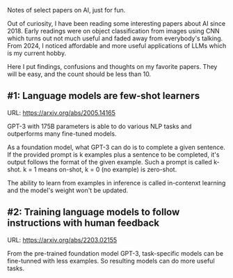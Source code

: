 Notes of select papers on AI, just for fun.

Out of curiosity, I have been reading some interesting papers about AI since
2018. Early readings were on object classification from images using CNN which
turns out not much useful and faded away from everybody's talking. From 2024,
I noticed affordable and more useful applications of LLMs which is my current
hobby.

Here I put findings, confusions and thoughts on my favorite papers. They will
be easy, and the count should be less than 10.


#1: Language models are few-shot learners
---
URL: https://arxiv.org/abs/2005.14165

GPT-3 with 175B parameters is able to do various NLP tasks and outperforms many
fine-tuned models.

As a foundation model, what GPT-3 can do is to complete a given sentence. If
the provided prompt is k examples plus a sentence to be completed, it's output
follows the format of the given example. Such a prompt is called k-shot. k = 1
means on-shot, k = 0 (no example) is zero-shot.

The ability to learn from examples in inference is called in-contenxt learning
and the model's weight won't be updated.


#2: Training language models to follow instructions with human feedback
---

URL: https://arxiv.org/abs/2203.02155

From the pre-trained foundation model GPT-3, task-specific models can be fine-tunned
with less examples. So resulting models can do more useful tasks.
